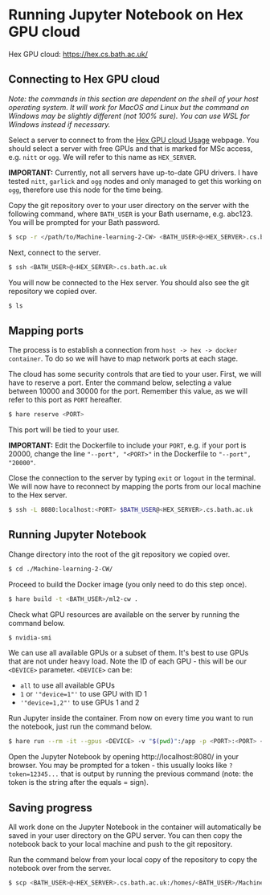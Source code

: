 # Running Jupyter Notebook on Hex GPU cloud

Hex GPU cloud: https://hex.cs.bath.ac.uk/

## Connecting to Hex GPU cloud

*Note: the commands in this section are dependent on the shell of your host operating system. It will work for MacOS and Linux but the command on Windows may be slightly different (not 100% sure). You can use WSL for Windows instead if necessary.*

Select a server to connect to from the [Hex GPU cloud Usage](https://hex.cs.bath.ac.uk/usage) webpage. You should select a server with free GPUs and that is marked for MSc access, e.g. `nitt` or `ogg`. We will refer to this name as `HEX_SERVER`.

**IMPORTANT:** Currently, not all servers have up-to-date GPU drivers. I have tested `nitt`, `garlick` and `ogg` nodes and only managed to get this working on `ogg`, therefore use this node for the time being.

Copy the git repository over to your user directory on the server with the following command, where `BATH_USER` is your Bath username, e.g. abc123. You will be prompted for your Bath password.

```bash
$ scp -r </path/to/Machine-learning-2-CW> <BATH_USER>@<HEX_SERVER>.cs.bath.ac.uk:/homes/<BATH_USER>/ 
```

Next, connect to the server.

```bash
$ ssh <BATH_USER>@<HEX_SERVER>.cs.bath.ac.uk
```

You will now be connected to the Hex server. You should also see the git repository we copied over.
```bash
$ ls
```

## Mapping ports

The process is to establish a connection from `host -> hex -> docker container`. To do so we will have to map network ports at each stage.

The cloud has some security controls that are tied to your user. First, we will have to reserve a port. Enter the command below, selecting a value between 10000 and 30000 for the port. Remember this value, as we will refer to this port as `PORT` hereafter.

```bash
$ hare reserve <PORT>
```

This port will be tied to your user.

**IMPORTANT:** Edit the Dockerfile to include your `PORT`, e.g. if your port is 20000, change the line `"--port", "<PORT>"` in the Dockerfile to `"--port", "20000"`.

Close the connection to the server by typing `exit` or `logout` in the terminal. We will now have to reconnect by mapping the ports from our local machine to the Hex server.

```bash
$ ssh -L 8080:localhost:<PORT> $BATH_USER@<HEX_SERVER>.cs.bath.ac.uk
```

## Running Jupyter Notebook

Change directory into the root of the git repository we copied over.

```bash
$ cd ./Machine-learning-2-CW/
```

Proceed to build the Docker image (you only need to do this step once).

```bash
$ hare build -t <BATH_USER>/ml2-cw .
```

Check what GPU resources are available on the server by running the command below. 

```bash
$ nvidia-smi
```

We can use all available GPUs or a subset of them. It's best to use GPUs that are not under heavy load. Note the ID of each GPU - this will be our `<DEVICE>` parameter. `<DEVICE>` can be:

* `all` to use all available GPUs
* `1` or `'"device=1"'` to use GPU with ID 1
* `'"device=1,2"'` to use GPUs 1 and 2

Run Jupyter inside the container. From now on every time you want to run the notebook, just run the command below.  

```bash
$ hare run --rm -it --gpus <DEVICE> -v "$(pwd)":/app -p <PORT>:<PORT> <BATH_USER>/ml2-cw
```

Open the Jupyter Notebook by opening http://localhost:8080/ in your browser. You may be prompted for a token - this usually looks like `?token=12345...` that is output by running the previous command (note: the token is the string after the equals = sign).

## Saving progress

All work done on the Jupyter Notebook in the container will automatically be saved in your user directory on the GPU server. You can then copy the notebook back to your local machine and push to the git repository. 

Run the command below from your local copy of the repository to copy the notebook over from the server.

```bash
$ scp <BATH_USER>@<HEX_SERVER>.cs.bath.ac.uk:/homes/<BATH_USER>/Machine-learning-2-CW/example.ipynb .
```
